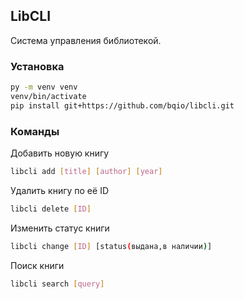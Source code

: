 ## LibCLI

Система управления библиотекой.

### Установка

```bash
py -m venv venv
venv/bin/activate
pip install git+https://github.com/bqio/libcli.git
```

### Команды

Добавить новую книгу

```bash
libcli add [title] [author] [year]
```

Удалить книгу по её ID

```bash
libcli delete [ID]
```

Изменить статус книги

```bash
libcli change [ID] [status(выдана,в наличии)]
```

Поиск книги

```bash
libcli search [query]
```
